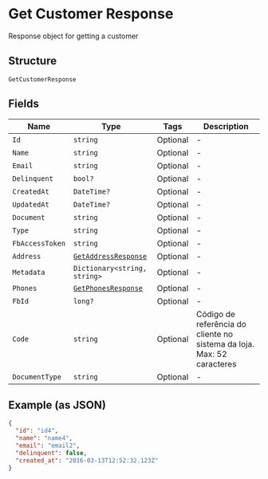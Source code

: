 
# Get Customer Response

Response object for getting a customer

## Structure

`GetCustomerResponse`

## Fields

| Name | Type | Tags | Description |
|  --- | --- | --- | --- |
| `Id` | `string` | Optional | - |
| `Name` | `string` | Optional | - |
| `Email` | `string` | Optional | - |
| `Delinquent` | `bool?` | Optional | - |
| `CreatedAt` | `DateTime?` | Optional | - |
| `UpdatedAt` | `DateTime?` | Optional | - |
| `Document` | `string` | Optional | - |
| `Type` | `string` | Optional | - |
| `FbAccessToken` | `string` | Optional | - |
| `Address` | [`GetAddressResponse`](../../doc/models/get-address-response.md) | Optional | - |
| `Metadata` | `Dictionary<string, string>` | Optional | - |
| `Phones` | [`GetPhonesResponse`](../../doc/models/get-phones-response.md) | Optional | - |
| `FbId` | `long?` | Optional | - |
| `Code` | `string` | Optional | Código de referência do cliente no sistema da loja. Max: 52 caracteres |
| `DocumentType` | `string` | Optional | - |

## Example (as JSON)

```json
{
  "id": "id4",
  "name": "name4",
  "email": "email2",
  "delinquent": false,
  "created_at": "2016-03-13T12:52:32.123Z"
}
```

